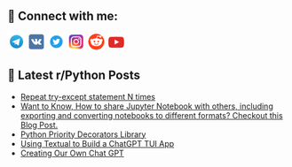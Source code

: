 ## 🔎 Connect with me:
[<img src="https://github.com/bullbesh/bullbesh/blob/main/images/Telegram.png" width="32" height="32" />](https://t.me/bullbesh)
[<img src="https://github.com/bullbesh/bullbesh/blob/main/images/VK.png" width="32" height="32" />](https://vk.com/bullbesh)
[<img src="https://github.com/bullbesh/bullbesh/blob/main/images/Twitter.png" width="32" height="32" />](https://twitter.com/bullbesh1)
[<img src="https://github.com/bullbesh/bullbesh/blob/main/images/Instagram.png" width="32" height="32" />](https://www.instagram.com/bullbesh)
[<img src="https://github.com/bullbesh/bullbesh/blob/main/images/Reddit.png" width="32" height="32" />](https://www.reddit.com/user/bullbesh)
[<img src="https://github.com/bullbesh/bullbesh/blob/main/images/YouTube.png" width="32" height="32" />](https://www.youtube.com/channel/UCtfjRs6uzgq5mfm8S06WTcg)

## 📕 Latest r/Python Posts
<!-- BLOG-POST-LIST:START -->
- [Repeat try-except statement N times](https://www.reddit.com/r/Python/comments/15c0mx7/repeat_tryexcept_statement_n_times/)
- [Want to Know, How to share Jupyter Notebook with others, including exporting and converting notebooks to different formats? Checkout this Blog Post.](https://www.reddit.com/r/Python/comments/15c0c4k/want_to_know_how_to_share_jupyter_notebook_with/)
- [Python Priority Decorators Library](https://www.reddit.com/r/Python/comments/15bzh62/python_priority_decorators_library/)
- [Using Textual to Build a ChatGPT TUI App](https://www.reddit.com/r/Python/comments/15bxlw7/using_textual_to_build_a_chatgpt_tui_app/)
- [Creating Our Own Chat GPT](https://www.reddit.com/r/Python/comments/15bxart/creating_our_own_chat_gpt/)
<!-- BLOG-POST-LIST:END -->
